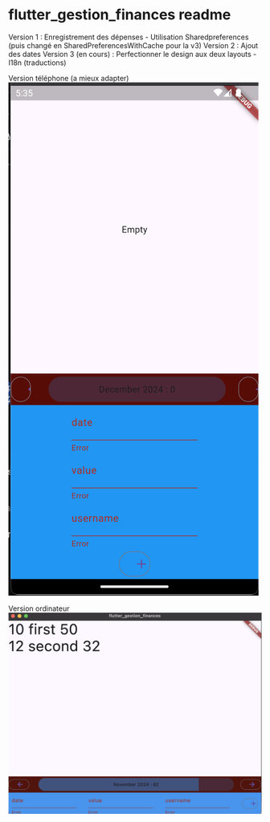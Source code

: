 # flutter_gestion_finances readme

Version 1 : Enregistrement des dépenses
    - Utilisation Sharedpreferences (puis changé en SharedPreferencesWithCache pour la v3)
Version 2 : Ajout des dates
Version 3 (en cours) : Perfectionner le design aux deux layouts
    - I18n (traductions)

Version téléphone (a mieux adapter)
![Image telephone](https://github.com/AdrienMDevMobile/flutter_gestion_finances/blob/main/versiontel.png?raw=true)

Version ordinateur
![alt ordinateur](https://github.com/AdrienMDevMobile/flutter_gestion_finances/blob/main/versionordi.png?raw=true)